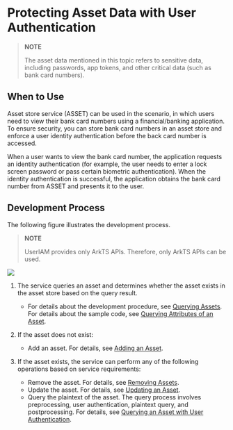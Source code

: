 # Protecting Asset Data with User Authentication

<!--Kit: Asset Store Kit-->
<!--Subsystem: Security-->
<!--Owner: @JeremyXu-->
<!--Designer: @skye_you-->
<!--Tester: @nacyli-->
<!--Adviser: @zengyawen-->

> **NOTE**
>
> The asset data mentioned in this topic refers to sensitive data, including passwords, app tokens, and other critical data (such as bank card numbers).

## When to Use

Asset store service (ASSET) can be used in the scenario, in which users need to view their bank card numbers using a financial/banking application. To ensure security, you can store bank card numbers in an asset store and enforce a user identity authentication before the back card number is accessed.

When a user wants to view the bank card number, the application requests an identity authentication (for example, the user needs to enter a lock screen password or pass certain biometric authentication). When the identity authentication is successful, the application obtains the bank card number from ASSET and presents it to the user.

## Development Process

The following figure illustrates the development process.

> **NOTE**
>
> UserIAM provides only ArkTS APIs. Therefore, only ArkTS APIs can be used.

 ![](figures/flowchat-auth-required.png)

1. The service queries an asset and determines whether the asset exists in the asset store based on the query result.

   - For details about the development procedure, see [Querying Assets](asset-js-query.md). For details about the sample code, see [Querying Attributes of an Asset](asset-js-query.md#querying-attributes-of-an-asset).
2. If the asset does not exist:
    - Add an asset. For details, see [Adding an Asset](asset-js-add.md).
3. If the asset exists, the service can perform any of the following operations based on service requirements:
    - Remove the asset. For details, see [Removing Assets](asset-js-remove.md).
    - Update the asset. For details, see [Updating an Asset](asset-js-update.md).
    - Query the plaintext of the asset. The query process involves preprocessing, user authentication, plaintext query, and postprocessing. For details, see [Querying an Asset with User Authentication](asset-js-query-auth.md).
